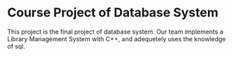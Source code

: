 # Course Project of Database System

This project is the final project of database system. Our team implements a Library Management System with C++, and adequetely uses the knowledge of sql.
